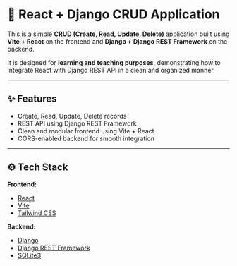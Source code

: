 # 📘 React + Django CRUD Application

This is a simple **CRUD (Create, Read, Update, Delete)** application built using **Vite + React** on the frontend and **Django + Django REST Framework** on the backend.

It is designed for **learning and teaching purposes**, demonstrating how to integrate React with Django REST API in a clean and organized manner.

---

## ✨ Features

- Create, Read, Update, Delete records
- REST API using Django REST Framework
- Clean and modular frontend using Vite + React
- CORS-enabled backend for smooth integration

---

## ⚙️ Tech Stack

**Frontend:**
- [React](https://reactjs.org/)
- [Vite](https://vitejs.dev/)
- [Tailwind CSS](https://tailwindcss.com/)

**Backend:**
- [Django](https://www.djangoproject.com/)
- [Django REST Framework](https://www.django-rest-framework.org/)
- [SQLite3](https://www.sqlite.org/)


